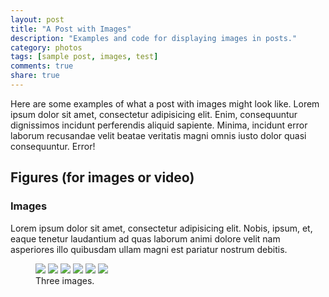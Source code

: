 ```yaml
---
layout: post
title: "A Post with Images"
description: "Examples and code for displaying images in posts."
category: photos
tags: [sample post, images, test]
comments: true
share: true
---
```


Here are some examples of what a post with images might look like. Lorem ipsum dolor sit amet, consectetur adipisicing elit. Enim, consequuntur dignissimos incidunt perferendis aliquid sapiente. Minima, incidunt error laborum recusandae velit beatae veritatis magni omnis iusto dolor quasi consequuntur. Error!

## Figures (for images or video)

### Images

Lorem ipsum dolor sit amet, consectetur adipisicing elit. Nobis, ipsum, et, eaque tenetur laudantium ad quas laborum animi dolore velit nam asperiores illo quibusdam ullam magni est pariatur nostrum debitis.

<figure class="third">
	<a href="{{site.baseurl}}/images/gallery1/picture-8.jpg"><img src="{{site.baseurl}}/images/gallery1/picture-8.jpg"></a>
	<a href="{{site.baseurl}}/images/gallery1/picture-9.jpg"><img src="{{site.baseurl}}/images/gallery1/picture-9.jpg"></a>
	<a href="{{site.baseurl}}/images/gallery1/picture-3.jpg"><img src="{{site.baseurl}}/images/gallery1/picture-3.jpg"></a>
	<a href="{{site.baseurl}}/images/gallery1/picture-4.jpg"><img src="{{site.baseurl}}/images/gallery1/picture-4.jpg"></a>
	<a href="{{site.baseurl}}/images/gallery1/picture-5.jpg"><img src="{{site.baseurl}}/images/gallery1/picture-5.jpg"></a>
	<a href="{{site.baseurl}}/images/gallery1/picture-6.jpg"><img src="{{site.baseurl}}/images/gallery1/picture-6.jpg"></a>
	<figcaption>Three images.</figcaption>
</figure>